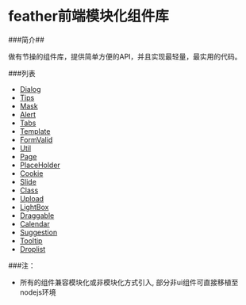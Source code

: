 feather前端模块化组件库
=====================

###简介##

做有节操的组件库，提供简单方便的API，并且实现最轻量，最实用的代码。


###列表
* [Dialog](/mod/dialog)
* [Tips](/mod/tips)
* [Mask](/mod/mask)
* [Alert](/mod/alert)
* [Tabs](/mod/tabs)
* [Template](/mod/template)
* [FormValid](/mod/formValid)
* [Util](/mod/util)
* [Page](/mod/page)
* [PlaceHolder](/mod/placeholder)
* [Cookie](/mod/cookie)
* [Slide](/mod/slide)
* [Class](/mod/class)
* [Upload](/mod/upload)
* [LightBox](/mod/lightbox)
* [Draggable](/mod/Draggable)
* [Calendar](/mod/calendar)
* [Suggestion](/mod/suggestion)
* [Tooltip](/mod/tooltip)
* [Droplist](/mod/droplist)

###注：
* 所有的组件兼容模块化或非模块化方式引入, 部分非ui组件可直接移植至nodejs环境
